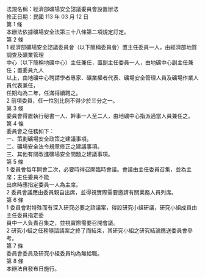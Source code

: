 法規名稱：經濟部礦場安全諮議委員會設置辦法  
修正日期：民國 113 年 03 月 12 日  
第 1 條  
本辦法依據礦場安全法第三十八條第二項規定訂定。  
第 2 條  
1 經濟部礦場安全諮議委員會（以下簡稱委員會）置主任委員一人，由經濟部地質調查及礦業管理  
中心（以下簡稱地礦中心）主任兼任，置副主任委員一人，由地礦中心副主任兼任；置委員九人  
以上，由地礦中心聘請學者專家、礦業權者代表、礦場安全管理人員及礦場作業人員代表兼任，  
任期均為二年，任滿得續聘之。  
2 前項委員，任一性別比例不得少於三分之一。  
第 3 條  
委員會得置執行秘書一人、幹事一人至二人，由地礦中心指派適當人員兼任之。  
第 4 條  
委員會之任務如下：  
一、策劃礦場安全政策之建議事項。  
二、礦場安全法令規章修正之建議事項。  
三、其他有關改進礦場安全問題之建議事項。  
第 5 條  
1 委員會每年開會二次，必要時得召開臨時會議。會議由主任委員召集，並為主席；主任委員不能  
出席時應指定委員一人為主席。  
2 委員會議應由委員親自出席，並得視實際需要邀請有關業務人員列席。  
第 6 條  
1 委員會對特殊而有深入研究必要之諮議案，得設研究小組研議，研究小組成員由主任委員指定委  
員中一人負責召集之，並視實際需要召開會議。  
2 研究小組之任務隨諮議案之終了而結束，其研究小組之研究結論應送委員會參考。  
第 7 條  
委員會委員及研究小組委員均為無給職。  
第 8 條  
本辦法自發布日施行。  



